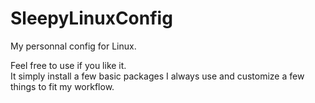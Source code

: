 # SleepyLinuxConfig
My personnal config for Linux.  

Feel free to use if you like it.  
It simply install a few basic packages I always use and customize a few things to fit my workflow.
